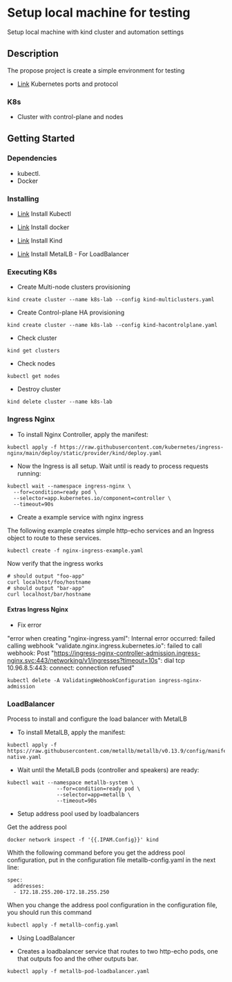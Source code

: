 # Setup local machine for testing

Setup local machine with kind cluster and automation settings

## Description

The propose project is create a simple environment for testing

* [Link](https://kubernetes.io/docs/reference/networking/ports-and-protocols/) Kubernetes ports and protocol

### K8s

* Cluster with control-plane and nodes

## Getting Started

### Dependencies

* kubectl.
* Docker

### Installing

* [Link](https://gist.github.com/guilhermelinhares/c06853c0565c1b02f4c98b1c209e13a4) Install Kubectl
* [Link](https://gist.github.com/guilhermelinhares/9a6fac8b02569fa174e17a3e1de834e3) Install docker
* [Link](https://kind.sigs.k8s.io/docs/user/quick-start/#installation) Install Kind

* [Link](https://metallb.universe.tf/installation/) Install MetalLB - For LoadBalancer

### Executing K8s

* Create Multi-node clusters provisioning

```
kind create cluster --name k8s-lab --config kind-multiclusters.yaml
```

* Create Control-plane HA provisioning

```
kind create cluster --name k8s-lab --config kind-hacontrolplane.yaml
```

* Check cluster

```
kind get clusters                                                 
```

* Check nodes

```
kubectl get nodes
```

* Destroy cluster

```
kind delete cluster --name k8s-lab
```

### Ingress Nginx

* To install Nginx Controller, apply the manifest:

```
kubectl apply -f https://raw.githubusercontent.com/kubernetes/ingress-nginx/main/deploy/static/provider/kind/deploy.yaml
```

* Now the Ingress is all setup. Wait until is ready to process requests running:

```
kubectl wait --namespace ingress-nginx \
  --for=condition=ready pod \
  --selector=app.kubernetes.io/component=controller \
  --timeout=90s
```

* Create a example service with nginx ingress

The following example creates simple http-echo services and an Ingress object to route to these services.

```
kubectl create -f nginx-ingress-example.yaml
```
Now verify that the ingress works

```
# should output "foo-app"
curl localhost/foo/hostname
# should output "bar-app"
curl localhost/bar/hostname
```


#### Extras Ingress Nginx

* Fix error

"error when creating "nginx-ingress.yaml": Internal error occurred: failed calling webhook "validate.nginx.ingress.kubernetes.io": failed to call webhook: Post "https://ingress-nginx-controller-admission.ingress-nginx.svc:443/networking/v1/ingresses?timeout=10s": dial tcp 10.96.8.5:443: connect: connection refused"
```
kubectl delete -A ValidatingWebhookConfiguration ingress-nginx-admission
```

### LoadBalancer
Process to install and configure the load balancer with MetalLB

* To install MetalLB, apply the manifest:

```
kubectl apply -f https://raw.githubusercontent.com/metallb/metallb/v0.13.9/config/manifests/metallb-native.yaml
```

* Wait until the MetalLB pods (controller and speakers) are ready:

```
kubectl wait --namespace metallb-system \
                --for=condition=ready pod \
                --selector=app=metallb \
                --timeout=90s
``` 

* Setup address pool used by loadbalancers

Get the address pool

```
docker network inspect -f '{{.IPAM.Config}}' kind
```

Whith the following command before you get the address pool configuration, put in the configuration file metallb-config.yaml in the next line:

```
spec:
  addresses:
  - 172.18.255.200-172.18.255.250
```
When you change the address pool configuration in the configuration file, you should run this command

```
kubectl apply -f metallb-config.yaml
```

* Using LoadBalancer

* Creates a loadbalancer service that routes to two http-echo pods, one that outputs foo and the other outputs bar.

```
kubectl apply -f metallb-pod-loadbalancer.yaml
```